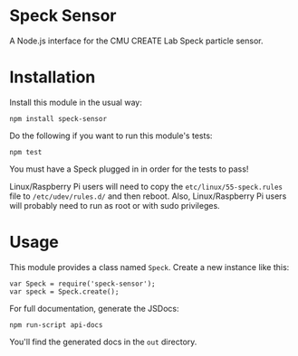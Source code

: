 Speck Sensor
============

A Node.js interface for the CMU CREATE Lab Speck particle sensor.

Installation
============

Install this module in the usual way:

    npm install speck-sensor
     
Do the following if you want to run this module's tests:

    npm test
        
   You must have a Speck plugged in in order for the tests to pass!

Linux/Raspberry Pi users will need to copy the `etc/linux/55-speck.rules` file to `/etc/udev/rules.d/` and then reboot. Also, Linux/Raspberry Pi users will probably need to run as root or with sudo privileges.

Usage
=====

This module provides a class named `Speck`.  Create a new instance like this:

    var Speck = require('speck-sensor');
    var speck = Speck.create();

For full documentation, generate the JSDocs:

    npm run-script api-docs
    
You'll find the generated docs in the `out` directory.